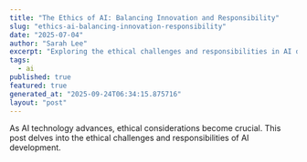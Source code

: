 ```yaml
---
title: "The Ethics of AI: Balancing Innovation and Responsibility"
slug: "ethics-ai-balancing-innovation-responsibility"
date: "2025-07-04"
author: "Sarah Lee"
excerpt: "Exploring the ethical challenges and responsibilities in AI development."
tags:
  - ai
published: true
featured: true
generated_at: "2025-09-24T06:34:15.875716"
layout: "post"
---
```


As AI technology advances, ethical considerations become crucial. This post delves into the ethical challenges and responsibilities of AI development.
